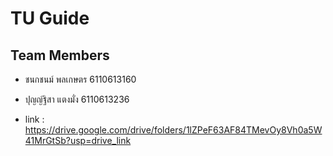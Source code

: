 # TU Guide

## Team Members

- ชนกชนม์ พลเกษตร 6110613160
- ปุญญ์ฐิสา แตงมั่ง 6110613236

- link : https://drive.google.com/drive/folders/1lZPeF63AF84TMevOy8Vh0a5W41MrGtSb?usp=drive_link
